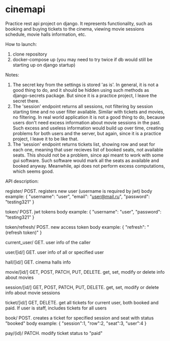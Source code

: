 # cinemapi
Practice rest api project on django. It represents functionality, such as booking and buying tickets to the cinema, viewing movie sessions schedule, movie halls information, etc.

How to launch:
  1. clone repository
  2. docker-compose up (you may need to try twice if db would still be starting up on django startup)

Notes:
  1. The secret key from the settings is stored 'as is'. In general, it is not a good thing to do, and it should be hidden using such methods as django-secrets package. But since it is a practice project, I leave the secret there.
  2. The 'session' endpoint returns all sessions, not filtering by session starting time and no user filter available. Similar with tickets and movies, no filtering. In real world application it is not a good thing to do, because users don't need excess information about movie sessions in the past. Such excess and useless information would build up over time, creating problems for both users and the server, but again, since it is a practice project, I leave it to be like that.
  3. The 'session' endpoint returns tickets list, showing row and seat for each one, meaning that user recieves list of booked seats, not available seats. This should not be a problem, since api meant to work with some gui software. Such software would mark all the seats as available and booked anyway. Meanwhile, api does not perform excess computations, which seems good.

API description:

register/ 
POST.
  registers new user (username is required by jwt)
body example:
{
    "username": "user",
    "email": "user@mail.ru",
    "password": "testing321"
}

token/
POST.
  jwt tokens
body example:
{
    "username": "user",
    "password": "testing321"
}

token/refresh/
POST.
  new access token
body example:
{
    "refresh": "(refresh token)"
}

current_user/
GET.
  user info of the caller

user/\[id/\]
GET.
  user info of all or specified user

hall/\[id/\]
GET.
  cinema halls info

movie/\[id/\]
GET, POST, PATCH, PUT, DELETE.
  get, set, modify or delete info about movies

session/\[id/\]
GET, POST, PATCH, PUT, DELETE.
  get, set, modify or delete info about movie sessions

ticket/\[id/\]
GET, DELETE.
  get all tickets for current user, both booked and paid. If user is staff, includes tickets for all users

book/
POST.
  creates a ticket for specified session and seat with status "booked"
body example:
{
	"session":1,
	"row":2,
	"seat":3,
	"user":4
}

pay/(id)/
PATCH.
  modify ticket status to "paid"
